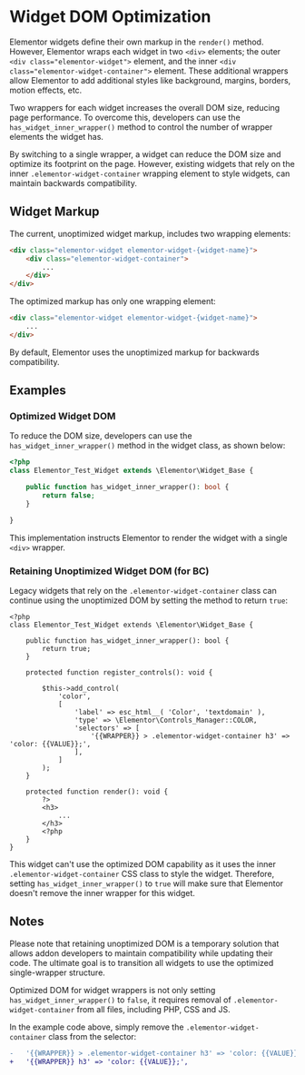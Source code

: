 # Widget DOM Optimization

<Badge type="tip" vertical="top" text="Elementor Core" /> <Badge type="warning" vertical="top" text="Intermediate" />

Elementor widgets define their own markup in the `render()` method. However, Elementor wraps each widget in two `<div>` elements; the outer `<div class="elementor-widget">` element, and the inner `<div class="elementor-widget-container">` element. These additional wrappers allow Elementor to add additional styles like background, margins, borders, motion effects, etc.

Two wrappers for each widget increases the overall DOM size, reducing page performance. To overcome this, developers can use the `has_widget_inner_wrapper()` method to control the number of wrapper elements the widget has.

By switching to a single wrapper, a widget can reduce the DOM size and optimize its footprint on the page. However, existing widgets that rely on the inner `.elementor-widget-container` wrapping element to style widgets, can maintain backwards compatibility.

## Widget Markup

The current, unoptimized widget markup, includes two wrapping elements:

```html
<div class="elementor-widget elementor-widget-{widget-name}">
	<div class="elementor-widget-container">
		...
	</div>
</div>
```

The optimized markup has only one wrapping element:

```html
<div class="elementor-widget elementor-widget-{widget-name}">
	...
</div>
```

By default, Elementor uses the unoptimized markup for backwards compatibility.

## Examples

### Optimized Widget DOM

To reduce the DOM size, developers can use the `has_widget_inner_wrapper()` method in the widget class, as shown below:

```php
<?php
class Elementor_Test_Widget extends \Elementor\Widget_Base {

	public function has_widget_inner_wrapper(): bool {
		return false;
	}

}
```

This implementation instructs Elementor to render the widget with a single `<div>` wrapper.

### Retaining Unoptimized Widget DOM (for BC)

Legacy widgets that rely on the `.elementor-widget-container` class can continue using the unoptimized DOM by setting the method to return `true`:

```php{4-6,16}
<?php
class Elementor_Test_Widget extends \Elementor\Widget_Base {

	public function has_widget_inner_wrapper(): bool {
		return true;
	}

	protected function register_controls(): void {

		$this->add_control(
			'color',
			[
				'label' => esc_html__( 'Color', 'textdomain' ),
				'type' => \Elementor\Controls_Manager::COLOR,
				'selectors' => [
					'{{WRAPPER}} > .elementor-widget-container h3' => 'color: {{VALUE}};',
				],
			]
		);
	}

	protected function render(): void {
		?>
		<h3>
			...
		</h3>
		<?php
	}
}
```

This widget can't use the optimized DOM capability as it uses the inner `.elementor-widget-container` CSS class to style the widget. Therefore, setting `has_widget_inner_wrapper()` to `true` will make sure that Elementor doesn't remove the inner wrapper for this widget.

## Notes

Please note that retaining unoptimized DOM is a temporary solution that allows addon developers to maintain compatibility while updating their code. The ultimate goal is to transition all widgets to use the optimized single-wrapper structure.

Optimized DOM for widget wrappers is not only setting `has_widget_inner_wrapper()` to `false`, it requires removal of `.elementor-widget-container` from all files, including PHP, CSS and JS.

In the example code above, simply remove the `.elementor-widget-container` class from the selector:

```diff
-	'{{WRAPPER}} > .elementor-widget-container h3' => 'color: {{VALUE}};',
+	'{{WRAPPER}} h3' => 'color: {{VALUE}};',
```
